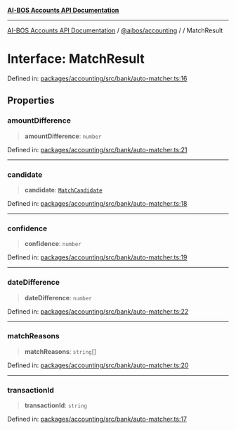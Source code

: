 [**AI-BOS Accounts API Documentation**](../../../README.md)

***

[AI-BOS Accounts API Documentation](../../../README.md) / [@aibos/accounting](../README.md) / [](../README.md) / MatchResult

# Interface: MatchResult

Defined in: [packages/accounting/src/bank/auto-matcher.ts:16](https://github.com/pohlai88/accounts/blob/48103fb36d28b2b9bfb33472b6de2f719773cde9/packages/accounting/src/bank/auto-matcher.ts#L16)

## Properties

### amountDifference

> **amountDifference**: `number`

Defined in: [packages/accounting/src/bank/auto-matcher.ts:21](https://github.com/pohlai88/accounts/blob/48103fb36d28b2b9bfb33472b6de2f719773cde9/packages/accounting/src/bank/auto-matcher.ts#L21)

***

### candidate

> **candidate**: [`MatchCandidate`](MatchCandidate.md)

Defined in: [packages/accounting/src/bank/auto-matcher.ts:18](https://github.com/pohlai88/accounts/blob/48103fb36d28b2b9bfb33472b6de2f719773cde9/packages/accounting/src/bank/auto-matcher.ts#L18)

***

### confidence

> **confidence**: `number`

Defined in: [packages/accounting/src/bank/auto-matcher.ts:19](https://github.com/pohlai88/accounts/blob/48103fb36d28b2b9bfb33472b6de2f719773cde9/packages/accounting/src/bank/auto-matcher.ts#L19)

***

### dateDifference

> **dateDifference**: `number`

Defined in: [packages/accounting/src/bank/auto-matcher.ts:22](https://github.com/pohlai88/accounts/blob/48103fb36d28b2b9bfb33472b6de2f719773cde9/packages/accounting/src/bank/auto-matcher.ts#L22)

***

### matchReasons

> **matchReasons**: `string`[]

Defined in: [packages/accounting/src/bank/auto-matcher.ts:20](https://github.com/pohlai88/accounts/blob/48103fb36d28b2b9bfb33472b6de2f719773cde9/packages/accounting/src/bank/auto-matcher.ts#L20)

***

### transactionId

> **transactionId**: `string`

Defined in: [packages/accounting/src/bank/auto-matcher.ts:17](https://github.com/pohlai88/accounts/blob/48103fb36d28b2b9bfb33472b6de2f719773cde9/packages/accounting/src/bank/auto-matcher.ts#L17)
